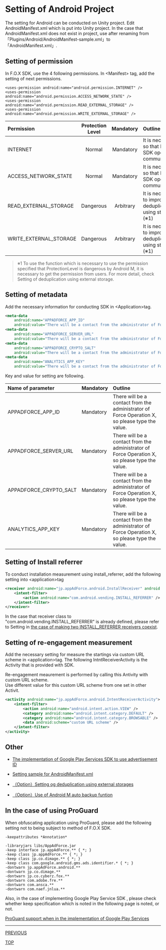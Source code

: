 # Setting of Android Project

The setting for Android can be conducted on Unity project. Edit AndroidManifest.xml which is put into Unity project. In the case that AndroidManifest.xml does not exist in project, use after renaming from 「Plugins/Android/AndroidManifest-sample.xml」to「AndroidManifest.xml」.


## Setting of permission

In F.O.X SDK, use the 4 following permissions.
 In &lt;Manifest&gt; tag, add the setting of next permissions.

```xml:
<uses-permission android:name="android.permission.INTERNET" />
<uses-permission android:name="android.permission.ACCESS_NETWORK_STATE" />
<uses-permission android:name="android.permission.READ_EXTERNAL_STORAGE" />
<uses-permission android:name="android.permission.WRITE_EXTERNAL_STORAGE" />
```

Permission|Protection Level|Mandatory|Outline
:---|:---:|:---:|:---
INTERNET|Normal|Mandatory|It is necessary so that F.O.X SDK operates communication.
ACCESS_NETWORK_STATE|Normal|Mandatory|It is necessary so that F.O.X SDK operates communication.
READ_EXTERNAL_STORAGE|Dangerous|Arbitrary|It is necessary to improve deduplication using storage.(※1)
WRITE_EXTERNAL_STORAGE|Dangerous|Arbitrary|It is necessary to improve deduplication using storage.(※1)

> ※1 To use the function which is necessary to use the permission specified that ProtectionLevel is dangerous by Android M, it is necessary to get the permission from users. For more detail, check Setting of deduplication using external storage.


## Setting of metadata

Add the necessary information for conducting SDK in &lt;Application&gt;tag.

```xml
<meta-data
	android:name="APPADFORCE_APP_ID"
	android:value="There will be a contact from the administrator of Force Operation X, so please type the value." />
<meta-data
	android:name="APPADFORCE_SERVER_URL"
	android:value="There will be a contact from the administrator of Force Operation X, so please type the value." />
<meta-data
	android:name="APPADFORCE_CRYPTO_SALT"
	android:value="There will be a contact from the administrator of Force Operation X, so please type the value." />
<meta-data
	android:name="ANALYTICS_APP_KEY"
	android:value="There will be a contact from the administrator of Force Operation X, so please type the value." />
```

Key and value for setting are following.

|Name of parameter|Mandatory|Outline|
|:------|:------|:------|
|APPADFORCE_APP_ID|Mandatory|There will be a contact from the administrator of Force Operation X, so please type the value.|
|APPADFORCE_SERVER_URL|Mandatory|There will be a contact from the administrator of Force Operation X, so please type the value.|
|APPADFORCE_CRYPTO_SALT|Mandatory|There will be a contact from the administrator of Force Operation X, so please type the value.|
|ANALYTICS_APP_KEY|Mandatory|There will be a contact from the administrator of Force Operation X, so please type the value.|


## Setting of Install referrer
To conduct installation measurement using install_referrer, add the following setting into &lt;application&gt;tag

```xml
<receiver android:name="jp.appAdForce.android.InstallReceiver" android:exported="true">
	<intent-filter>
		<action android:name="com.android.vending.INSTALL_REFERRER" />
	</intent-filter>
</receiver>
```

In the case that receiver class to "com.android.vending.INSTALL_REFERRER" is already defined, please refer to Setting in [the case of making two INSTALL_REFERRER receivers coexist](/lang/en/doc/integration/android/install_referrer/README.md).

## Setting of re-engagement measurement

Add the necessary setting for measure the startings via custom URL scheme in &lt;application&gt;tag. The following IntntReceiverActivity is the Activity that is provided with SDK.

Re-engagement meaurement is performed by calling this Antivity with custom URL scheme. <br>
Use different value for this custom URL scheme from one set in other Activit.

```xml
<activity android:name="jp.appAdForce.android.IntentReceiverActivity">
	<intent-filter>
		<action android:name="android.intent.action.VIEW" />
		<category android:name="android.intent.category.DEFAULT" />
		<category android:name="android.intent.category.BROWSABLE" />
		<data android:scheme="custom URL scheme" />
	</intent-filter>
</activity>
```

## Other

* [The implementation of Google Play Services SDK to use advertisement ID](/lang/en/doc/integration/android/google_play_services/README.md)

* [Setting sample for AndroidManifest.xml](/lang/en/doc/integration/android/config_android_manifest/AndroidManifest.xml)

* [（Option）Setting og deduplication using external storages](/lang/en/doc/integration/android/external_storage/README.md)

* [（Option）Use of Android M auto backup funtion](/lang/en/doc/integration/android/auto_backup/README.md)


## In the case of using ProGuard

When obfuscating application using ProGuard, please add the following setting not to being subject to method of F.O.X SDK.

```
-keepattributes *Annotation*

-libraryjars libs/AppAdForce.jar
-keep interface jp.appAdForce.** { *; }
-keep class jp.appAdForce.** { *; }
-keep class jp.co.dimage.** { *; }
-keep class com.google.android.gms.ads.identifier.* { *; }
-dontwarn jp.appAdForce.android.**
-dontwarn jp.co.dimage.**
-dontwarn jp.co.cyberz.fox.**
-dontwarn com.adobe.fre.**
-dontwarn com.ansca.**
-dontwarn com.naef.jnlua.**
```

Also, in the case of implementing Google Play Service SDK , please check whether keep specification which is noted in the following page is noted, or not.

[ProGuard support when in the implementation of Google Play Services](https://developer.android.com/google/play-services/setup.html#Proguard)


---
[PREVIOUS](/lang/en/doc/integration/README.md)

[TOP](/lang/en/README.md)
